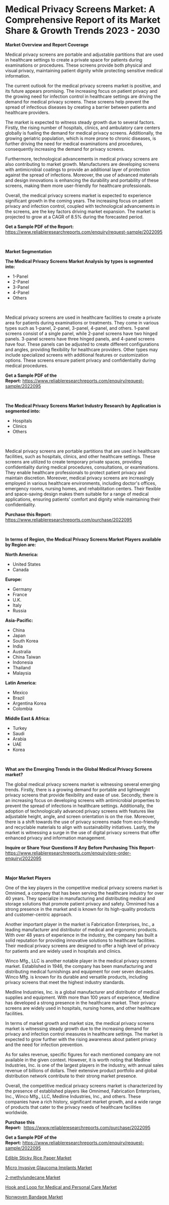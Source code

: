 <p><h1>Medical Privacy Screens Market: A Comprehensive Report of its Market Share & Growth Trends 2023 - 2030</h1></p><p><strong>Market Overview and Report Coverage</strong></p>
<p><p>Medical privacy screens are portable and adjustable partitions that are used in healthcare settings to create a private space for patients during examinations or procedures. These screens provide both physical and visual privacy, maintaining patient dignity while protecting sensitive medical information.</p><p>The current outlook for the medical privacy screens market is positive, and its future appears promising. The increasing focus on patient privacy and the growing need for infection control in healthcare settings are driving the demand for medical privacy screens. These screens help prevent the spread of infectious diseases by creating a barrier between patients and healthcare providers.</p><p>The market is expected to witness steady growth due to several factors. Firstly, the rising number of hospitals, clinics, and ambulatory care centers globally is fueling the demand for medical privacy screens. Additionally, the growing geriatric population, which is more prone to chronic diseases, is further driving the need for medical examinations and procedures, consequently increasing the demand for privacy screens.</p><p>Furthermore, technological advancements in medical privacy screens are also contributing to market growth. Manufacturers are developing screens with antimicrobial coatings to provide an additional layer of protection against the spread of infections. Moreover, the use of advanced materials and design innovations is enhancing the durability and portability of these screens, making them more user-friendly for healthcare professionals.</p><p>Overall, the medical privacy screens market is expected to experience significant growth in the coming years. The increasing focus on patient privacy and infection control, coupled with technological advancements in the screens, are the key factors driving market expansion. The market is projected to grow at a CAGR of 8.5% during the forecasted period.</p></p>
<p><strong>Get a Sample PDF of the Report:</strong> <a href="https://www.reliableresearchreports.com/enquiry/request-sample/2022095">https://www.reliableresearchreports.com/enquiry/request-sample/2022095</a></p>
<p>&nbsp;</p>
<p><strong>Market Segmentation</strong></p>
<p><strong>The Medical Privacy Screens Market Analysis by types is segmented into:</strong></p>
<p><ul><li>1-Panel</li><li>2-Panel</li><li>3-Panel</li><li>4-Panel</li><li>Others</li></ul></p>
<p>&nbsp;</p>
<p><p>Medical privacy screens are used in healthcare facilities to create a private area for patients during examinations or treatments. They come in various types such as 1-panel, 2-panel, 3-panel, 4-panel, and others. 1-panel screens consist of a single panel, while 2-panel screens have two hinged panels. 3-panel screens have three hinged panels, and 4-panel screens have four. These panels can be adjusted to create different configurations and angles, providing flexibility for healthcare providers. Other types may include specialized screens with additional features or customization options. These screens ensure patient privacy and confidentiality during medical procedures.</p></p>
<p><strong>Get a Sample PDF of the Report:</strong>&nbsp;<a href="https://www.reliableresearchreports.com/enquiry/request-sample/2022095">https://www.reliableresearchreports.com/enquiry/request-sample/2022095</a></p>
<p>&nbsp;</p>
<p><strong>The Medical Privacy Screens Market Industry Research by Application is segmented into:</strong></p>
<p><ul><li>Hospitals</li><li>Clinics</li><li>Others</li></ul></p>
<p>&nbsp;</p>
<p><p>Medical privacy screens are portable partitions that are used in healthcare facilities, such as hospitals, clinics, and other healthcare settings. These screens are utilized to create temporary private spaces, providing confidentiality during medical procedures, consultations, or examinations. They enable healthcare professionals to protect patient privacy and maintain discretion. Moreover, medical privacy screens are increasingly employed in various healthcare environments, including doctor's offices, emergency rooms, nursing homes, and rehabilitation centers. Their flexible and space-saving design makes them suitable for a range of medical applications, ensuring patients' comfort and dignity while maintaining their confidentiality.</p></p>
<p><strong>Purchase this Report:</strong>&nbsp; <a href="https://www.reliableresearchreports.com/purchase/2022095">https://www.reliableresearchreports.com/purchase/2022095</a></p>
<p>&nbsp;</p>
<p><strong>In terms of Region, the Medical Privacy Screens Market Players available by Region are:</strong></p>
<p>
    <p> <strong> North America: </strong>
        <ul>
            <li>United States</li>
            <li>Canada</li>
        </ul>
        </p> 
    <p> <strong> Europe: </strong>
        <ul>
            <li>Germany</li>
            <li>France</li>
            <li>U.K.</li>
            <li>Italy</li>
            <li>Russia</li>
        </ul>
        </p> 
    <p> <strong> Asia-Pacific: </strong>
        <ul>
            <li>China</li>
            <li>Japan</li>
            <li>South Korea</li>
            <li>India</li>
            <li>Australia</li>
            <li>China Taiwan</li>
            <li>Indonesia</li>
            <li>Thailand</li>
            <li>Malaysia</li>
        </ul>
        </p> 
    <p> <strong> Latin America: </strong>
        <ul>
            <li>Mexico</li>
            <li>Brazil</li>
            <li>Argentina Korea</li>
            <li>Colombia</li>
        </ul>
        </p> 
    <p> <strong> Middle East & Africa: </strong>
        <ul>
            <li>Turkey</li>
            <li>Saudi</li>
            <li>Arabia</li>
            <li>UAE</li>
            <li>Korea</li>
        </ul>
    </p>
    </p>
<p>&nbsp;</p>
<p><strong>What are the Emerging Trends in the Global Medical Privacy Screens market?</strong></p>
<p><p>The global medical privacy screens market is witnessing several emerging trends. Firstly, there is a growing demand for portable and lightweight privacy screens that provide flexibility and ease of use. Secondly, there is an increasing focus on developing screens with antimicrobial properties to prevent the spread of infections in healthcare settings. Additionally, the adoption of technologically advanced privacy screens with features like adjustable height, angle, and screen orientation is on the rise. Moreover, there is a shift towards the use of privacy screens made from eco-friendly and recyclable materials to align with sustainability initiatives. Lastly, the market is witnessing a surge in the use of digital privacy screens that offer enhanced privacy and information management.</p></p>
<p><strong>Inquire or Share Your Questions If Any Before Purchasing This Report</strong>- <a href="https://www.reliableresearchreports.com/enquiry/pre-order-enquiry/2022095">https://www.reliableresearchreports.com/enquiry/pre-order-enquiry/2022095</a></p>
<p>&nbsp;</p>
<p><strong>Major Market Players</strong></p>
<p><p>One of the key players in the competitive medical privacy screens market is Omnimed, a company that has been serving the healthcare industry for over 40 years. They specialize in manufacturing and distributing medical and storage solutions that promote patient privacy and safety. Omnimed has a strong presence in the market and is known for its high-quality products and customer-centric approach.</p><p>Another important player in the market is Fabrication Enterprises, Inc., a leading manufacturer and distributor of medical and ergonomic products. With over 48 years of experience in the industry, the company has built a solid reputation for providing innovative solutions to healthcare facilities. Their medical privacy screens are designed to offer a high level of privacy for patients and are widely used in hospitals and clinics.</p><p>Winco Mfg., LLC is another notable player in the medical privacy screens market. Established in 1946, the company has been manufacturing and distributing medical furnishings and equipment for over seven decades. Winco Mfg. is known for its durable and versatile products, including privacy screens that meet the highest industry standards.</p><p>Medline Industries, Inc. is a global manufacturer and distributor of medical supplies and equipment. With more than 100 years of experience, Medline has developed a strong presence in the healthcare market. Their privacy screens are widely used in hospitals, nursing homes, and other healthcare facilities.</p><p>In terms of market growth and market size, the medical privacy screens market is witnessing steady growth due to the increasing demand for privacy and infection control measures in healthcare settings. The market is expected to grow further with the rising awareness about patient privacy and the need for infection prevention.</p><p>As for sales revenue, specific figures for each mentioned company are not available in the given context. However, it is worth noting that Medline Industries, Inc. is one of the largest players in the industry, with annual sales revenue of billions of dollars. Their extensive product portfolio and global distribution network contribute to their strong market presence.</p><p>Overall, the competitive medical privacy screens market is characterized by the presence of established players like Omnimed, Fabrication Enterprises, Inc., Winco Mfg., LLC, Medline Industries, Inc., and others. These companies have a rich history, significant market growth, and a wide range of products that cater to the privacy needs of healthcare facilities worldwide.</p></p>
<p><strong>Purchase this Report:</strong>&nbsp;&nbsp;<a href="https://www.reliableresearchreports.com/purchase/2022095">https://www.reliableresearchreports.com/purchase/2022095</a></p>
<p></p>
<p><strong>Get a Sample PDF of the Report:</strong>&nbsp;<a href="https://www.reliableresearchreports.com/enquiry/request-sample/2022095">https://www.reliableresearchreports.com/enquiry/request-sample/2022095</a></p>
<p><p><a href="https://medium.com/@abhishekreliable23/edible-sticky-rice-paper-market-analysis-and-sze-forecasted-for-period-from-2023-to-2030-d629650982f9">Edible Sticky Rice Paper Market</a></p><p><a href="https://github.com/dzharov81/Market-Research-Report-List-1/blob/main/micro-invasive-glaucoma-implants-market.md">Micro Invasive Glaucoma Implants Market</a></p><p><a href="https://medium.com/@amrutreliable23/2-methylundecane-market-exploring-market-share-market-trends-and-future-growth-7206ddf6cc1c">2-methylundecane Market</a></p><p><a href="https://medium.com/@hollymayert/hook-and-loop-for-medical-and-personal-care-market-size-and-market-trends-complete-industry-7f04207ba294">Hook and Loop for Medical and Personal Care Market</a></p><p><a href="https://github.com/scarol104/Market-Research-Report-List-1/blob/main/nonwoven-bandage-market.md">Nonwoven Bandage Market</a></p></p>